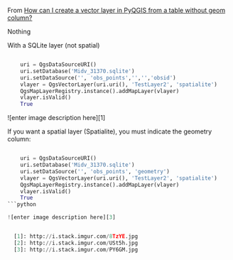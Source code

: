 From [How can I create a vector layer in PyQGIS from a table without geom column?](http://gis.stackexchange.com/questions/70962/how-can-i-create-a-vector-layer-in-pyqgis-from-a-table-without-geom-column)

Nothing

With a SQLite layer (not spatial)

```python

    uri = QgsDataSourceURI()
    uri.setDatabase('Midv_31370.sqlite')
    uri.setDataSource('', 'obs_points','','','obsid')
    vlayer = QgsVectorLayer(uri.uri(), 'TestLayer2', 'spatialite')
    QgsMapLayerRegistry.instance().addMapLayer(vlayer)
    vlayer.isValid()
    True
```
![enter image description here][1]

If you want a spatial layer (Spatialite), you must indicate the geometry column:

```python

    uri = QgsDataSourceURI()
    uri.setDatabase('Midv_31370.sqlite')
    uri.setDataSource('', 'obs_points', 'geometry')
    vlayer = QgsVectorLayer(uri.uri(), 'TestLayer2', 'spatialite')
    QgsMapLayerRegistry.instance().addMapLayer(vlayer)
    vlayer.isValid()
    True
```python

![enter image description here][3]


  [1]: http://i.stack.imgur.com/8TzYE.jpg
  [2]: http://i.stack.imgur.com/USt5h.jpg
  [3]: http://i.stack.imgur.com/PY6GM.jpg
